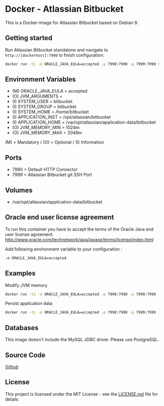 # Docker - Atlassian Bitbucket

This is a Docker-Image for Atlassian Bitbucket based on Debian 9.

## Getting started
Run Atlassian Bitbucket standalone and navigate to `http://[dockerhost]:7990` to finish configuration:

```bash
docker run -ti -e ORACLE_JAVA_EULA=accepted -p 7990:7990 -p 7999:7999 streacs/atlassian-bitbucket:x.x.x
```

## Environment Variables
* (M) ORACLE_JAVA_EULA = accepted
* (O) JVM_ARGUMENTS =
* (I) SYSTEM_USER = bitbucket
* (I) SYSTEM_GROUP = bitbucket
* (I) SYSTEM_HOME = /home/bitbucket
* (I) APPLICATION_INST = /opt/atlassian/bitbucket
* (I) APPLICATION_HOME = /var/opt/atlassian/application-data/bitbucket
* (O) JVM_MEMORY_MIN = 1024m
* (O) JVM_MEMORY_MAX = 2048m

(M) = Mandatory / (O) = Optional / (I) Information 

## Ports
* 7990 = Default HTTP Connector
* 7999 = Atlassian Bitbucket git SSH Port

## Volumes
* /var/opt/atlassian/application-data/bitbucket

## Oracle end user license agreement
To run this container you have to accept the terms of the Oracle Java end user license agreement.
http://www.oracle.com/technetwork/java/javase/terms/license/index.html

Add following environment variable to your configuration : 
```bash
-e ORACLE_JAVA_EULA=accepted
```

## Examples

Modify JVM memory
```bash
docker run -ti -e ORACLE_JAVA_EULA=accepted -p 7990:7990 -p 7999:7999 -e JVM_MEMORY_MIN=1024m -e JVM_MEMORY_MAX=2048m streacs/atlassian-bitbucket:x.x.x
```

Persist application data
```bash
docker run -ti -e ORACLE_JAVA_EULA=accepted -p 7990:7990 -p 7999:7999 -v BITBUCKET-DATA:/var/opt/atlassian/application-data/bitbucket streacs/atlassian-bitbucket:x.x.x
```

## Databases

This image doesn't include the MySQL JDBC driver.
Please use PostgreSQL.

## Source Code
[Github](https://github.com/streacs/docker_atlassian_bitbucket)

## License
This project is licensed under the MIT License - see the [LICENSE.md](LICENSE.md) file for details